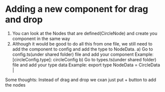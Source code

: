 # Adding a new component for drag and drop

1. You can look at the Nodes that are defined(CircleNode) and create you component in the same way
2. Although it would be good to do all this from one file, we still need to add the component to config and add the type to NodeData.
   a) Go to config.ts(under shared folder) file and add your component
   Example: [circleConfig.type]: circleConfig
   b) Go to types.ts(under shared folder) file and add your type data
   Example: export type NodeData = CircleData | <your type>

Some thoughts: Instead of drag and drop we cxan just put + button to add the nodes
